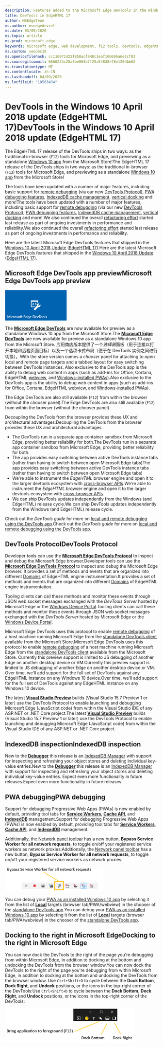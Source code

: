 ```yaml
---
description: Features added to the Microsoft Edge DevTools in the Windows 10 April 2018 Update (EdgeHTML 17)
title: DevTools in EdgeHTML 17
author: MSEdgeTeam
ms.author: msedgedevrel
ms.date: 03/05/2020
ms.topic: article
ms.prod: microsoft-edge
keywords: microsoft edge, web development, f12 tools, devtools, edgehtml 17
ms.custom: seodec18
ms.openlocfilehash: cc110071422f858acf840c1eaf100696a6e3cf03
ms.sourcegitcommit: 6860234c25a8be863b7f29a54838e78e120dbb62
ms.translationtype: MT
ms.contentlocale: zh-CN
ms.lasthandoff: 04/09/2020
ms.locfileid: "10563434"
---
```

# <span data-ttu-id="78080-104">DevTools in the Windows 10 April 2018 update (EdgeHTML 17)</span><span class="sxs-lookup"><span data-stu-id="78080-104">DevTools in the Windows 10 April 2018 update (EdgeHTML 17)</span></span>

<span data-ttu-id="78080-105">The EdgeHTML 17 release of the DevTools ships in two ways: as the traditional in-browser (`F12`) tools for Microsoft Edge, and previewing as a standalone [Windows 10 app](#microsoft-edge-devtools-app-preview) from the Microsoft Store!</span><span class="sxs-lookup"><span data-stu-id="78080-105">The EdgeHTML 17 release of the DevTools ships in two ways: as the traditional in-browser (`F12`) tools for Microsoft Edge, and previewing as a standalone [Windows 10 app](#microsoft-edge-devtools-app-preview) from the Microsoft Store!</span></span>

<span data-ttu-id="78080-106">The tools have been updated with a number of major features, including basic support for [remote debugging](../../devtools-guide.md#remote-debugging) (via our new [DevTools Protocol](#devtools-protocol)), [PWA debugging features](#pwa-debugging), [IndexedDB cache management](#indexeddb-inspection), [vertical docking](#docking-to-the-right-in-microsoft-edge) and more!</span><span class="sxs-lookup"><span data-stu-id="78080-106">The tools have been updated with a number of major features, including basic support for [remote debugging](../../devtools-guide.md#remote-debugging) (via our new [DevTools Protocol](#devtools-protocol)), [PWA debugging features](#pwa-debugging), [IndexedDB cache management](#indexeddb-inspection), [vertical docking](#docking-to-the-right-in-microsoft-edge) and more!</span></span> <span data-ttu-id="78080-107">We also continued the overall [refactoring effort](./edgehtml-16.md) started last release as part of ongoing investments in performance and reliability.</span><span class="sxs-lookup"><span data-stu-id="78080-107">We also continued the overall [refactoring effort](./edgehtml-16.md) started last release as part of ongoing investments in performance and reliability.</span></span>

<span data-ttu-id="78080-108">Here are the latest Microsoft Edge DevTools features that shipped in the [Windows 10 April 2018 Update](/windows/uwp/whats-new/windows-10-build-17134) ([EdgeHTML 17](https://aka.ms/devguide_edgehtml_17)).</span><span class="sxs-lookup"><span data-stu-id="78080-108">Here are the latest Microsoft Edge DevTools features that shipped in the [Windows 10 April 2018 Update](/windows/uwp/whats-new/windows-10-build-17134) ([EdgeHTML 17](https://aka.ms/devguide_edgehtml_17)).</span></span>

## <span data-ttu-id="78080-109">Microsoft Edge DevTools app preview</span><span class="sxs-lookup"><span data-stu-id="78080-109">Microsoft Edge DevTools app preview</span></span>

![Microsoft Edge DevTools app](../../devtools-protocol/media/microsoft-edge-devtools.png) 

<span data-ttu-id="78080-111">The [**Microsoft Edge DevTools**](https://www.microsoft.com/store/p/microsoft-edge-devtools-preview/9mzbfrmz0mnj?activetab=pivot%3aoverviewtab) are now available for preview as a standalone Windows 10 app from the Microsoft Store.</span><span class="sxs-lookup"><span data-stu-id="78080-111">The [**Microsoft Edge DevTools**](https://www.microsoft.com/store/p/microsoft-edge-devtools-preview/9mzbfrmz0mnj?activetab=pivot%3aoverviewtab) are now available for preview as a standalone Windows 10 app from the Microsoft Store.</span></span> <span data-ttu-id="78080-112">应用商店版本提供了一个*选择器*面板（用于连接以打开本地和远程页面目标）以及一个选项卡式布局（便于在 DevTools 实例之间进行切换）。</span><span class="sxs-lookup"><span data-stu-id="78080-112">With the store version comes a *chooser* panel for attaching to open local and remote page targets and a tabbed layout for easy switching between DevTools instances.</span></span> <span data-ttu-id="78080-113">Also exclusive to the DevTools app is the ability to debug web content in apps (such as add-ins for Office, Cortana, EdgeHTML [webview](../../webview.md), and [Windows-installed PWAs](../../progressive-web-apps-edgehtml/windows-features.md)).</span><span class="sxs-lookup"><span data-stu-id="78080-113">Also exclusive to the DevTools app is the ability to debug web content in apps (such as add-ins for Office, Cortana, EdgeHTML [webview](../../webview.md), and [Windows-installed PWAs](../../progressive-web-apps-edgehtml/windows-features.md)).</span></span>

<span data-ttu-id="78080-114">The Edge DevTools are also still available (`F12`) from within the browser (without the chooser panel).</span><span class="sxs-lookup"><span data-stu-id="78080-114">The Edge DevTools are also still available (`F12`) from within the browser (without the chooser panel).</span></span>

<span data-ttu-id="78080-115">Decoupling the DevTools from the browser provides these UX and architectural advantages:</span><span class="sxs-lookup"><span data-stu-id="78080-115">Decoupling the DevTools from the browser provides these UX and architectural advantages:</span></span>

- <span data-ttu-id="78080-116">The DevTools run in a separate app container sandbox from Microsoft Edge, providing better reliability for both.</span><span class="sxs-lookup"><span data-stu-id="78080-116">The DevTools run in a separate app container sandbox from Microsoft Edge, providing better reliability for both.</span></span>
- <span data-ttu-id="78080-117">The app provides easy switching between active DevTools instance tabs (rather than having to switch between open Microsoft Edge tabs)</span><span class="sxs-lookup"><span data-stu-id="78080-117">The app provides easy switching between active DevTools instance tabs (rather than having to switch between open Microsoft Edge tabs)</span></span>
- <span data-ttu-id="78080-118">We're able to instrument the *EdgeHTML* browser engine and open it to the larger devtools ecosystem with [cross-browser APIs](https://github.com/WICG/devtools-protocol/).</span><span class="sxs-lookup"><span data-stu-id="78080-118">We're able to instrument the *EdgeHTML* browser engine and open it to the larger devtools ecosystem with [cross-browser APIs](https://github.com/WICG/devtools-protocol/).</span></span>
- <span data-ttu-id="78080-119">We can ship DevTools updates independently from the Windows (and EdgeHTML) release cycle.</span><span class="sxs-lookup"><span data-stu-id="78080-119">We can ship DevTools updates independently from the Windows (and EdgeHTML) release cycle.</span></span>

<span data-ttu-id="78080-120">Check out the *DevTools guide* for more on [local and remote debugging using the DevTools app](../../devtools-guide.md).</span><span class="sxs-lookup"><span data-stu-id="78080-120">Check out the *DevTools guide* for more on [local and remote debugging using the DevTools app](../../devtools-guide.md).</span></span>

## <span data-ttu-id="78080-121">DevTools Protocol</span><span class="sxs-lookup"><span data-stu-id="78080-121">DevTools Protocol</span></span>

<span data-ttu-id="78080-122">Developer tools can use the [**Microsoft Edge DevTools Protocol**](../../devtools-protocol/index.md) to inspect and debug the Microsoft Edge browser.</span><span class="sxs-lookup"><span data-stu-id="78080-122">Developer tools can use the [**Microsoft Edge DevTools Protocol**](../../devtools-protocol/index.md) to inspect and debug the Microsoft Edge browser.</span></span> <span data-ttu-id="78080-123">It provides a set of methods and events that are organized into different [Domains](../../devtools-protocol/0.1/domains/index.md) of EdgeHTML engine instrumentation.</span><span class="sxs-lookup"><span data-stu-id="78080-123">It provides a set of methods and events that are organized into different [Domains](../../devtools-protocol/0.1/domains/index.md) of EdgeHTML engine instrumentation.</span></span>

 <span data-ttu-id="78080-124">Tooling clients can call these methods and monitor these events through JSON web socket messages exchanged with the *DevTools Server* hosted by Microsoft Edge or the [Windows Device Portal](/windows/mixed-reality/using-the-windows-device-portal).</span><span class="sxs-lookup"><span data-stu-id="78080-124">Tooling clients can call these methods and monitor these events through JSON web socket messages exchanged with the *DevTools Server* hosted by Microsoft Edge or the [Windows Device Portal](/windows/mixed-reality/using-the-windows-device-portal).</span></span> 
 
 <span data-ttu-id="78080-125">Microsoft Edge DevTools uses this protocol to enable [remote debugging](../../devtools-protocol/0.1/clients.md#microsoft-edge-devtools-preview) of a host machine running Microsoft Edge from the [standalone DevTools client](https://www.microsoft.com/store/p/microsoft-edge-devtools-preview/9mzbfrmz0mnj) available from the Microsoft Store.</span><span class="sxs-lookup"><span data-stu-id="78080-125">Microsoft Edge DevTools uses this protocol to enable [remote debugging](../../devtools-protocol/0.1/clients.md#microsoft-edge-devtools-preview) of a host machine running Microsoft Edge from the [standalone DevTools client](https://www.microsoft.com/store/p/microsoft-edge-devtools-preview/9mzbfrmz0mnj) available from the Microsoft Store.</span></span> <span data-ttu-id="78080-126">Currently this preview support is limited to JS debugging of another Edge on another desktop device or VM.</span><span class="sxs-lookup"><span data-stu-id="78080-126">Currently this preview support is limited to JS debugging of another Edge on another desktop device or VM.</span></span> <span data-ttu-id="78080-127">Over time, we'll add support for the full set of DevTools against any EdgeHTML instance on any Windows 10 device.</span><span class="sxs-lookup"><span data-stu-id="78080-127">Over time, we'll add support for the full set of DevTools against any EdgeHTML instance on any Windows 10 device.</span></span>  
 
 <span data-ttu-id="78080-128">The latest [**Visual Studio Preview**](https://www.visualstudio.com/vs/preview/) builds (Visual Studio 15.7 Preview 1 or later) use the DevTools Protocol to enable launching and debugging Microsoft Edge (JavaScript code) from within the Visual Studio IDE of any ASP.NET or .NET Core project.</span><span class="sxs-lookup"><span data-stu-id="78080-128">The latest [**Visual Studio Preview**](https://www.visualstudio.com/vs/preview/) builds (Visual Studio 15.7 Preview 1 or later) use the DevTools Protocol to enable launching and debugging Microsoft Edge (JavaScript code) from within the Visual Studio IDE of any ASP.NET or .NET Core project.</span></span>

## <span data-ttu-id="78080-129">IndexedDB inspection</span><span class="sxs-lookup"><span data-stu-id="78080-129">IndexedDB inspection</span></span>

<span data-ttu-id="78080-130">New to the [**Debugger**](../debugger.md) this release is an [IndexedDB Manager](../storage.md#indexeddb-manager) with support for inspecting and refreshing your object stores and deleting individual key-value entries.</span><span class="sxs-lookup"><span data-stu-id="78080-130">New to the [**Debugger**](../debugger.md) this release is an [IndexedDB Manager](../storage.md#indexeddb-manager) with support for inspecting and refreshing your object stores and deleting individual key-value entries.</span></span> <span data-ttu-id="78080-131">Expect even more functionality in future releases.</span><span class="sxs-lookup"><span data-stu-id="78080-131">Expect even more functionality in future releases.</span></span>

## <span data-ttu-id="78080-132">PWA debugging</span><span class="sxs-lookup"><span data-stu-id="78080-132">PWA debugging</span></span>

<span data-ttu-id="78080-133">Support for debugging Progressive Web Apps (PWAs) is now enabled by default, providing tool tabs for [**Service Workers**](../service-workers.md), [**Cache API**](../storage.md#cache-manager), and [**IndexedDB**](../storage.md#indexeddb-manager) management.</span><span class="sxs-lookup"><span data-stu-id="78080-133">Support for debugging Progressive Web Apps (PWAs) is now enabled by default, providing tool tabs for [**Service Workers**](../service-workers.md), [**Cache API**](../storage.md#cache-manager), and [**IndexedDB**](../storage.md#indexeddb-manager) management.</span></span>

<span data-ttu-id="78080-134">Additionally, the [Network panel toolbar](../network.md#toolbar) has a new button, **Bypass Service Worker for all network requests**, to toggle on/off your registered service workers as network proxies:</span><span class="sxs-lookup"><span data-stu-id="78080-134">Additionally, the [Network panel toolbar](../network.md#toolbar) has a new button, **Bypass Service Worker for all network requests**, to toggle on/off your registered service workers as network proxies:</span></span>

![Network toolbar button: Bypass Service Worker for all network requests](../media/network_toolbar_bypass_sw.png)

<span data-ttu-id="78080-136">You can debug your [PWA as an installed Windows 10 app](../../progressive-web-apps-edgehtml/windows-features.md) by selecting it from the list of [**Local**](../../progressive-web-apps-edgehtml/windows-features.md#debug-your-pwa-edgehtml-as-a-windows-app) targets (browser tab/PWA/webview) in the chooser of the [standalone DevTools app](../../devtools-guide.md#microsoft-store-app).</span><span class="sxs-lookup"><span data-stu-id="78080-136">You can debug your [PWA as an installed Windows 10 app](../../progressive-web-apps-edgehtml/windows-features.md) by selecting it from the list of [**Local**](../../progressive-web-apps-edgehtml/windows-features.md#debug-your-pwa-edgehtml-as-a-windows-app) targets (browser tab/PWA/webview) in the chooser of the [standalone DevTools app](../../devtools-guide.md#microsoft-store-app).</span></span>  

## <span data-ttu-id="78080-137">Docking to the right in Microsoft Edge</span><span class="sxs-lookup"><span data-stu-id="78080-137">Docking to the right in Microsoft Edge</span></span>

<span data-ttu-id="78080-138">You can now dock the DevTools to the right of the page you're debugging from within Microsoft Edge, in addition to docking at the bottom and undocking the DevTools from the browser window.</span><span class="sxs-lookup"><span data-stu-id="78080-138">You can now dock the DevTools to the right of the page you're debugging from within Microsoft Edge, in addition to docking at the bottom and undocking the DevTools from the browser window.</span></span> <span data-ttu-id="78080-139">Use `Ctrl+Shift+D` to cycle between the **Dock Bottom**, **Dock Right**, and **Undock** positions, or the icons in the top-right corner of the DevTools:</span><span class="sxs-lookup"><span data-stu-id="78080-139">Use `Ctrl+Shift+D` to cycle between the **Dock Bottom**, **Dock Right**, and **Undock** positions, or the icons in the top-right corner of the DevTools:</span></span>

![DevTools (in undocked state) docking options](../media/docking_buttons.png) 

